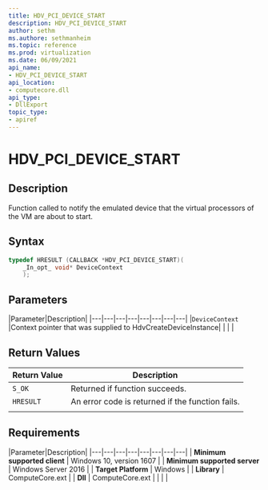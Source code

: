```yaml
---
title: HDV_PCI_DEVICE_START
description: HDV_PCI_DEVICE_START
author: sethm
ms.authore: sethmanheim
ms.topic: reference
ms.prod: virtualization
ms.date: 06/09/2021
api_name:
- HDV_PCI_DEVICE_START
api_location:
- computecore.dll
api_type:
- DllExport
topic_type: 
- apiref
---
```

# HDV_PCI_DEVICE_START

## Description

Function called to notify the emulated device that the virtual processors of the VM are about to start.

## Syntax

```C++
typedef HRESULT (CALLBACK *HDV_PCI_DEVICE_START)(
    _In_opt_ void* DeviceContext
    );
```

## Parameters

|Parameter|Description|
|---|---|---|---|---|---|---|---|
|`DeviceContext` |Context pointer that was supplied to HdvCreateDeviceInstance|
|    |    |

## Return Values

|Return Value     |Description|
|---|---|
|`S_OK` | Returned if function succeeds.|
|`HRESULT` | An error code is returned if the function fails.
|     |     |

## Requirements

|Parameter|Description|
|---|---|---|---|---|---|---|---|
| **Minimum supported client** | Windows 10, version 1607 |
| **Minimum supported server** | Windows Server 2016 |
| **Target Platform** | Windows |
| **Library** | ComputeCore.ext |
| **Dll** | ComputeCore.ext |
|    |    |
